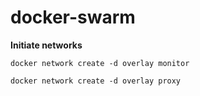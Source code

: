 # docker-swarm

**Initiate networks**
    
    docker network create -d overlay monitor

    docker network create -d overlay proxy


